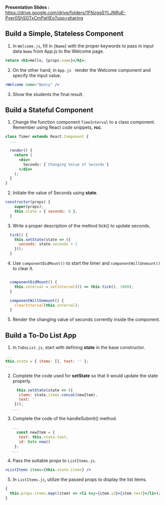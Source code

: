 **Presentation Slides :** https://drive.google.com/drive/folders/1FNzggSYLJNRuE-Pver0ShSGTxCmPaHEo?usp=sharing

## Build a Simple, Stateless Component

1. In `Welcome.js`, fill in {`Name`} with the proper keywords to pass in input data `Name` from App.js to the Welcome page.

```jsx
return <h1>Hello, {props.name}</h1>;
```

2. On the other hand, in `App.js ` render the Welcome component and specify the input value.

```jsx
<Welcome name="Nancy" />
```

3. Show the students the final result.

## Build a Stateful Component

1. Change the function component `TimeInterval` to a class component. Remember using React code snippets, **rcc**.

```jsx
class Timer extends React.Component {
  ...

  render() {
    return (
      <div>
        Seconds: {`Changing Value of Seconds`}
      </div>
    );
  }
}
```

2. Initiate the value of Seconds using **state**.

```jsx
constructor(props) {
    super(props);
    this.state = { seconds: 0 };
  }
```

3. Write a proper description of the method tick() to update seconds.

```jsx
  tick() {
    this.setState(state => ({
      seconds: state.seconds + 1
    }));
  }
```

4. Use `componentDidMount()` to start the timer and `componentWillUnmount()` to clear it.

```jsx

  componentDidMount() {
    this.interval = setInterval(() => this.tick(), 1000);
  }

  componentWillUnmount() {
    clearInterval(this.interval);
  }
```

5. Render the changing value of seconds corrently inside the component.

## Build a To-Do List App

1. In `ToDoList.js`, start with defining **state** in the base constructor.

```jsx
...
this.state = { items: [], text: '' };
...
```

2. Complete the code used for **setState** so that it would update the state properly.

```jsx
     this.setState(state => ({
      items: state.items.concat(newItem),
      text: ''
    }));
   ...
```

3. Complete the code of the handleSubmit() method.

```jsx
   ...
     const newItem = {
      text: this.state.text,
      id: Date.now()
    };
   ...
```

4. Pass the suitable props to `ListItems.js`.

```jsx
<ListItems items={this.state.items} />
```

5. In `ListItems.js`, utilize the passed props to display the list items.

```jsx
{
  this.props.items.map((item) => <li key={item.id}>{item.text}</li>);
}
```
